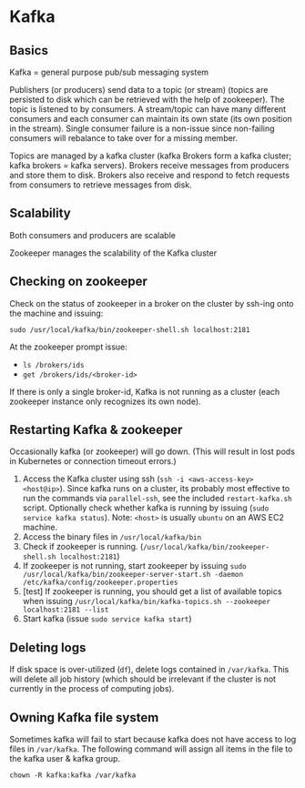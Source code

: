 # Kafka

## Basics

Kafka = general purpose pub/sub messaging system

Publishers (or producers) send data to a topic (or stream) (topics are persisted to disk which can be retrieved with 
the help of zookeeper). The topic is listened to by consumers. A stream/topic can have many different consumers and each consumer can maintain its own state (its own position in the stream). Single consumer failure is a non-issue since non-failing consumers will rebalance to take over for a missing member.

Topics are managed by a kafka cluster (kafka Brokers form a kafka cluster; kafka brokers = kafka servers). 
Brokers receive messages from producers and store them to disk. Brokers also receive and respond to fetch requests from consumers
to retrieve messages from disk. 


## Scalability 

Both consumers and producers are scalable

Zookeeper manages the scalability of the Kafka cluster

## Checking on zookeeper

Check on the status of zookeeper in a broker on the cluster by ssh-ing onto the machine and issuing: 

```
sudo /usr/local/kafka/bin/zookeeper-shell.sh localhost:2181
```

At the zookeeper prompt issue:

- `ls /brokers/ids`
- `get /brokers/ids/<broker-id>`

If there is only a single broker-id, Kafka is not running as a cluster (each zookeeper instance only recognizes its own node).

## Restarting Kafka & zookeeper

Occasionally kafka (or zookeeper) will go down. (This will result in lost pods in Kubernetes or connection timeout errors.) 

1. Access the Kafka cluster using ssh (`ssh -i <aws-access-key> <host@ip>`). Since kafka runs on a cluster, its probably most effective to run the commands via `parallel-ssh`, see the included `restart-kafka.sh` script. Optionally check whether kafka is running by issuing (`sudo service kafka status`). Note: `<host>` is usually `ubuntu` on an AWS EC2 machine.
2. Access the binary files in `/usr/local/kafka/bin`
3. Check if zookeeper is running. (`/usr/local/kafka/bin/zookeeper-shell.sh localhost:2181`)
4. If zookeeper is not running, start zookeeper by issuing `sudo /usr/local/kafka/bin/zookeeper-server-start.sh -daemon /etc/kafka/config/zookeeper.properties` 
5. [test] If zookeeper is running, you should get a list of available topics when issuing `/usr/local/kafka/bin/kafka-topics.sh --zookeeper localhost:2181 --list` 
6. Start kafka (issue `sudo service kafka start`)

## Deleting logs

If disk space is over-utilized (`df`), delete logs contained in `/var/kafka`. This will delete all job history (which should be irrelevant if the cluster is not currently in the process of computing jobs). 

## Owning Kafka file system

Sometimes kafka will fail to start because kafka does not have access to log files in `/var/kafka`. The following command will assign all items in the file to the kafka user & kafka group.

```
chown -R kafka:kafka /var/kafka
```
